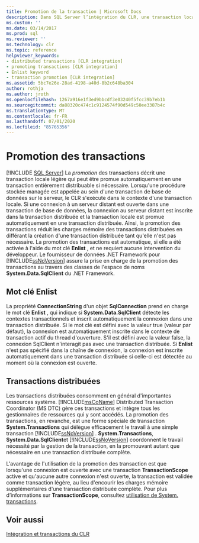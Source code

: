 ```yaml
---
title: Promotion de la transaction | Microsoft Docs
description: Dans SQL Server l’intégration du CLR, une transaction locale légère peut être promue en transaction entièrement distribuable via la promotion des transactions.
ms.custom: ''
ms.date: 03/14/2017
ms.prod: sql
ms.reviewer: ''
ms.technology: clr
ms.topic: reference
helpviewer_keywords:
- distributed transactions [CLR integration]
- promoting transactions [CLR integration]
- Enlist keyword
- transaction promotion [CLR integration]
ms.assetid: 5bc7e26e-28ad-4198-a40d-8b2c648ba304
author: rothja
ms.author: jroth
ms.openlocfilehash: 1267a916e1f3ed9bbcdf3e03240f5fcc39b7eb1b
ms.sourcegitcommit: da88320c474c1c9124574f90d549c50ee3387b4c
ms.translationtype: MT
ms.contentlocale: fr-FR
ms.lasthandoff: 07/01/2020
ms.locfileid: "85765356"
---
```

# <a name="transaction-promotion"></a>Promotion des transactions
 [!INCLUDE [SQL Server](../../includes/applies-to-version/sqlserver.md)]
  La *promotion* des transactions décrit une transaction locale légère qui peut être promue automatiquement en une transaction entièrement distribuable si nécessaire. Lorsqu'une procédure stockée managée est appelée au sein d'une transaction de base de données sur le serveur, le CLR s'exécute dans le contexte d'une transaction locale.  Si une connexion à un serveur distant est ouverte dans une transaction de base de données, la connexion au serveur distant est inscrite dans la transaction distribuée et la transaction locale est promue automatiquement en une transaction distribuée. Ainsi, la promotion des transactions réduit les charges mémoire des transactions distribuées en différant la création d'une transaction distribuée tant qu'elle n'est pas nécessaire. La promotion des transactions est automatique, si elle a été activée à l'aide du mot clé **Enlist** , et ne requiert aucune intervention du développeur. Le fournisseur de données .NET Framework pour [!INCLUDE[ssNoVersion](../../includes/ssnoversion-md.md)] assure la prise en charge de la promotion des transactions au travers des classes de l'espace de noms **System.Data.SqlClient** du .NET Framework.  
  
## <a name="the-enlist-keyword"></a>Mot clé Enlist  
 La propriété **ConnectionString** d'un objet **SqlConnection** prend en charge le mot clé **Enlist** , qui indique si **System.Data.SqlClient** détecte les contextes transactionnels et inscrit automatiquement la connexion dans une transaction distribuée. Si le mot clé est défini avec la valeur true (valeur par défaut), la connexion est automatiquement inscrite dans le contexte de transaction actif du thread d'ouverture. S'il est défini avec la valeur false, la connexion SqlClient n'interagit pas avec une transaction distribuée. Si **Enlist** n'est pas spécifié dans la chaîne de connexion, la connexion est inscrite automatiquement dans une transaction distribuée si celle-ci est détectée au moment où la connexion est ouverte.  
  
## <a name="distributed-transactions"></a>Transactions distribuées  
 Les transactions distribuées consomment en général d'importantes ressources système. [!INCLUDE[msCoName](../../includes/msconame-md.md)] Distributed Transaction Coordinator (MS DTC) gère ces transactions et intègre tous les gestionnaires de ressources qui y sont accédés. La promotion des transactions, en revanche, est une forme spéciale de transaction **System.Transactions** qui délègue efficacement le travail à une simple transaction [!INCLUDE[ssNoVersion](../../includes/ssnoversion-md.md)] . **System.Transactions**, **System.Data.SqlClient**et [!INCLUDE[ssNoVersion](../../includes/ssnoversion-md.md)] coordonnent le travail nécessité par la gestion de la transaction, en la promouvant autant que nécessaire en une transaction distribuée complète.  
  
 L'avantage de l'utilisation de la promotion des transaction est que lorsqu'une connexion est ouverte avec une transaction **TransactionScope** active et qu'aucune autre connexion n'est ouverte, la transaction est validée comme transaction légère, au lieu d'encourir les charges mémoire supplémentaires d'une transaction distribuée complète. Pour plus d’informations sur **TransactionScope**, consultez [utilisation de System. transactions](../../relational-databases/clr-integration-data-access-transactions/using-system-transactions.md).  
  
## <a name="see-also"></a>Voir aussi  
 [Intégration et transactions du CLR](../../relational-databases/clr-integration-data-access-transactions/clr-integration-and-transactions.md)  
  
  
